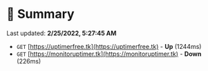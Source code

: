 # 📖 Summary
Last updated: **2/25/2022, 5:27:45 AM**

- `GET` [https://uptimerfree.tk](https://uptimerfree.tk) - **Up** (1244ms)
- `GET` [https://monitoruptimer.tk](https://monitoruptimer.tk) - **Down** (226ms)
